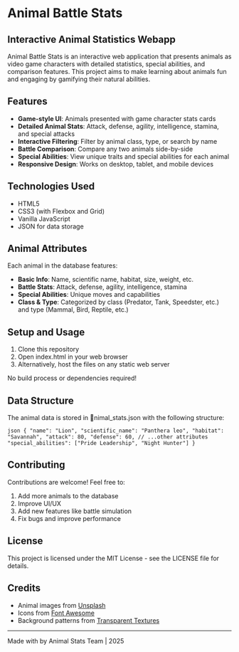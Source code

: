 #  Animal Battle Stats

## Interactive Animal Statistics Webapp

Animal Battle Stats is an interactive web application that presents animals as video game characters with detailed statistics, special abilities, and comparison features. This project aims to make learning about animals fun and engaging by gamifying their natural abilities.

##  Features

- **Game-style UI**: Animals presented with game character stats cards
- **Detailed Animal Stats**: Attack, defense, agility, intelligence, stamina, and special attacks
- **Interactive Filtering**: Filter by animal class, type, or search by name
- **Battle Comparison**: Compare any two animals side-by-side
- **Special Abilities**: View unique traits and special abilities for each animal
- **Responsive Design**: Works on desktop, tablet, and mobile devices

##  Technologies Used

- HTML5
- CSS3 (with Flexbox and Grid)
- Vanilla JavaScript
- JSON for data storage

##  Animal Attributes

Each animal in the database features:

- **Basic Info**: Name, scientific name, habitat, size, weight, etc.
- **Battle Stats**: Attack, defense, agility, intelligence, stamina
- **Special Abilities**: Unique moves and capabilities
- **Class & Type**: Categorized by class (Predator, Tank, Speedster, etc.) and type (Mammal, Bird, Reptile, etc.)

##  Setup and Usage

1. Clone this repository
2. Open index.html in your web browser
3. Alternatively, host the files on any static web server

No build process or dependencies required!

##  Data Structure

The animal data is stored in nimal_stats.json with the following structure:

`json
{
  "name": "Lion",
  "scientific_name": "Panthera leo",
  "habitat": "Savannah",
  "attack": 80,
  "defense": 60,
  // ...other attributes
  "special_abilities": ["Pride Leadership", "Night Hunter"]
}
`

##  Contributing

Contributions are welcome! Feel free to:

1. Add more animals to the database
2. Improve UI/UX
3. Add new features like battle simulation
4. Fix bugs and improve performance

##  License

This project is licensed under the MIT License - see the LICENSE file for details.

##  Credits

- Animal images from [Unsplash](https://unsplash.com/)
- Icons from [Font Awesome](https://fontawesome.com/)
- Background patterns from [Transparent Textures](https://www.transparenttextures.com/)

---

Made with  by Animal Stats Team |  2025
